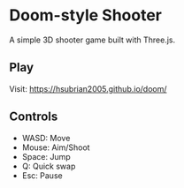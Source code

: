 # Doom-style Shooter
A simple 3D shooter game built with Three.js.

## Play
Visit: https://hsubrian2005.github.io/doom/

## Controls
- WASD: Move
- Mouse: Aim/Shoot
- Space: Jump
- Q: Quick swap 
- Esc: Pause
